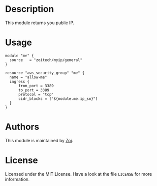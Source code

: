 # Description

This module returns you public IP.

# Usage

```hcl
module "me" {
  source   = "zoitech/myip/general"
}

resource "aws_security_group" "me" {
  name = "allow-me"
  ingress {
      from_port = 3389
      to_port = 3389
      protocol = "tcp"
      cidr_blocks = ["${module.me.ip_sn}"]
  }
}
```

# Authors
This module is maintained by [Zoi](https://github.com/zoitech).

# License
Licensed under the MIT License. Have a look at the file `LICENSE` for more information.
